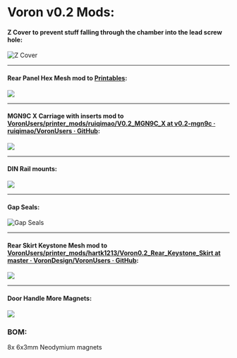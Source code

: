 # Voron v0.2 Mods:

#### Z Cover to prevent stuff falling through the chamber into the lead screw hole:

![Z Cover](images/[a]_Z_Cover.png)

---

#### Rear Panel Hex Mesh mod to [Printables](https://www.printables.com/model/153997-voron-v01-rear-panel-with-better-cooling):

![](images/Rear_Panel_Hex_Mesh.png)

---

#### MGN9C X Carriage with inserts mod to [VoronUsers/printer_mods/ruiqimao/V0.2_MGN9C_X at v0.2-mgn9c · ruiqimao/VoronUsers · GitHub](https://github.com/ruiqimao/VoronUsers/tree/v0.2-mgn9c/printer_mods/ruiqimao/V0.2_MGN9C_X):

![](images/MGN9C_X_Carriage_Inserts.png)

---

#### DIN Rail mounts:

![](images/DIN_Rail_Mount_x2.png)

---

#### Gap Seals:

![Gap Seals](images/Gap_Seal.png)

---

#### Rear Skirt Keystone Mesh mod to   [VoronUsers/printer_mods/hartk1213/Voron0.2_Rear_Keystone_Skirt at master · VoronDesign/VoronUsers · GitHub](https://github.com/VoronDesign/VoronUsers/tree/master/printer_mods/hartk1213/Voron0.2_Rear_Keystone_Skirt):

![](images/Rear_Skirt_Keystone_Mesh.png)

---

#### Door Handle More Magnets:

![](images/doorhandle.png)

### BOM:

8x 6x3mm Neodymium magnets
